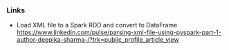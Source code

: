 ### Links

- Load XML file to a Spark RDD and convert to DataFrame
https://www.linkedin.com/pulse/parsing-xml-file-using-pyspark-part-1-author-deepika-sharma-/?trk=public_profile_article_view
